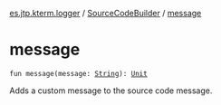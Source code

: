 [es.jtp.kterm.logger](../index.md) / [SourceCodeBuilder](index.md) / [message](./message.md)

# message

`fun message(message: `[`String`](https://kotlinlang.org/api/latest/jvm/stdlib/kotlin/-string/index.html)`): `[`Unit`](https://kotlinlang.org/api/latest/jvm/stdlib/kotlin/-unit/index.html)

Adds a custom message to the source code message.

